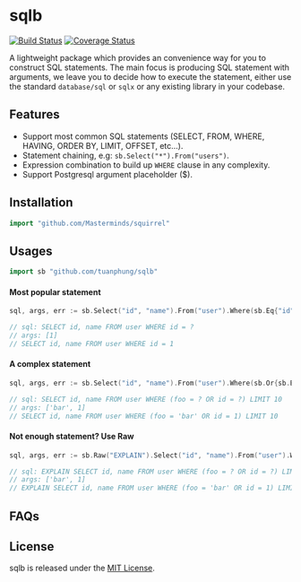 # sqlb
[![Build Status](https://travis-ci.org/tuanphung/sqlb.svg?branch=master)](https://travis-ci.org/tuanphubg/sqlb) [![Coverage Status](https://coveralls.io/repos/github/tuanphung/sqlb/badge.svg)](https://coveralls.io/github/tuanphung/sqlb)

A lightweight package which provides an convenience way for you to construct SQL statements. The main focus is producing SQL statement with arguments, we leave you to decide how to execute the statement, either use the standard `database/sql` or `sqlx` or any existing library in your codebase.

## Features
* Support most common SQL statements (SELECT, FROM, WHERE, HAVING, ORDER BY, LIMIT, OFFSET, etc...).
* Statement chaining, e.g: `sb.Select("*").From("users")`.
* Expression combination to build up `WHERE` clause in any complexity.
* Support Postgresql argument placeholder ($).

## Installation
```go
import "github.com/Masterminds/squirrel"
```

## Usages
```go
import sb "github.com/tuanphung/sqlb"
```

#### Most popular statement
```go
sql, args, err := sb.Select("id", "name").From("user").Where(sb.Eq{"id", 1}).ToExpr()

// sql: SELECT id, name FROM user WHERE id = ?
// args: [1]
// SELECT id, name FROM user WHERE id = 1
```

#### A complex statement
```go
sql, args, err := sb.Select("id", "name").From("user").Where(sb.Or{sb.Eq{"foo", "bar"}, sb.Eq{"id", 1}}).Offset(0).Limit(10).ToExpr()

// sql: SELECT id, name FROM user WHERE (foo = ? OR id = ?) LIMIT 10
// args: ['bar', 1]
// SELECT id, name FROM user WHERE (foo = 'bar' OR id = 1) LIMIT 10
```

#### Not enough statement? Use Raw
```go
sql, args, err := sb.Raw("EXPLAIN").Select("id", "name").From("user").Where(sb.Or{sb.Eq{"foo", "bar"}, sb.Eq{"id", 1}}).Offset(0).Limit(10).ToExpr()

// sql: EXPLAIN SELECT id, name FROM user WHERE (foo = ? OR id = ?) LIMIT 10
// args: ['bar', 1]
// EXPLAIN SELECT id, name FROM user WHERE (foo = 'bar' OR id = 1) LIMIT 10
```

## FAQs

## License
sqlb is released under the
[MIT License](http://www.opensource.org/licenses/MIT).
